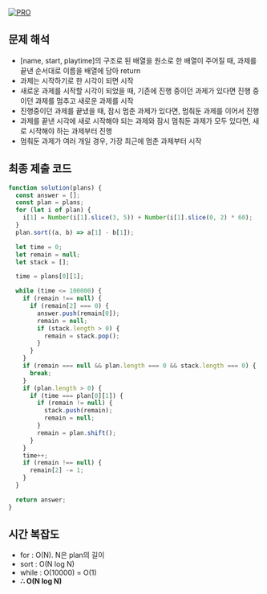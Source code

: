 [![PRO]][Link]

## 문제 해석

- [name, start, playtime]의 구조로 된 배열을 원소로 한 배열이 주어질 때, 과제를 끝낸 순서대로 이름을 배열에 담아 return
- 과제는 시작하기로 한 시각이 되면 시작
- 새로운 과제를 시작할 시각이 되었을 때, 기존에 진행 중이던 과제가 있다면 진행 중이던 과제를 멈추고 새로운 과제를 시작
- 진행중이던 과제를 끝냈을 때, 잠시 멈춘 과제가 있다면, 멈춰둔 과제를 이어서 진행
- 과제를 끝낸 시각에 새로 시작해야 되는 과제와 잠시 멈춰둔 과제가 모두 있다면, 새로 시작해야 하는 과제부터 진행
- 멈춰둔 과제가 여러 개일 경우, 가장 최근에 멈춘 과제부터 시작

## 최종 제출 코드
```js
function solution(plans) {
  const answer = [];
  const plan = plans;
  for (let i of plan) {
    i[1] = Number(i[1].slice(3, 5)) + Number(i[1].slice(0, 2) * 60);
  }
  plan.sort((a, b) => a[1] - b[1]);

  let time = 0;
  let remain = null;
  let stack = [];

  time = plans[0][1];

  while (time <= 100000) {
    if (remain !== null) {
      if (remain[2] === 0) {
        answer.push(remain[0]);
        remain = null;
        if (stack.length > 0) {
          remain = stack.pop();
        }
      }
    }
    if (remain === null && plan.length === 0 && stack.length === 0) {
      break;
    }
    if (plan.length > 0) {
      if (time === plan[0][1]) {
        if (remain != null) {
          stack.push(remain);
          remain = null;
        }
        remain = plan.shift();
      }
    }
    time++;
    if (remain !== null) {
      remain[2] -= 1;
    }
  }

  return answer;
}
```

## 시간 복잡도

-  for : O(N). N은 plan의 길이
-  sort : O(N log N)
-  while : O(10000) = O(1)
-   **∴ O(N log N)**


<!---------------------------------------------------------------------------->

[PRO]: https://github.com/GoSSaChin/algorithm-js/assets/107768516/67c43b52-bc3f-4571-a249-5519021afbb0
[Link]: https://school.programmers.co.kr/learn/courses/30/lessons/176962
